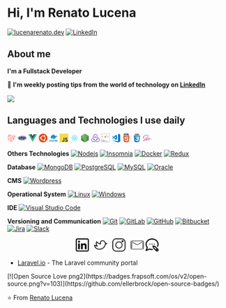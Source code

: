 # Hi, I'm Renato Lucena 

[![lucenarenato.dev](https://img.shields.io/static/v1?label=Blog%20-%20blog.renatolucena.net&message=%20&color=pink&style=flat-square&logoColor=white)](https://blog.renatolucena.net/)
[![LinkedIn](https://img.shields.io/static/v1?label=LinkedIn&message=%20&color=pink&logo=LinkedIn&style=flat-square&logoColor=white)](https://www.linkedin.com/in/renato-de-oliveira-lucena-33777133/)

## About me

 <strong>I'm a Fullstack Developer</strong>

:page_with_curl: **I'm weekly posting tips from the world of technology on [LinkedIn](https://www.linkedin.com/in/renato-de-oliveira-lucena-33777133/)**

<img align='center' src="https://github-readme-stats.vercel.app/api?username=lucenarenato&show_icons=true">

## Languages and Technologies I use daily

<code><img height="20" src="https://raw.githubusercontent.com/github/explore/80688e429a7d4ef2fca1e82350fe8e3517d3494d/topics/laravel/laravel.png"></code>
<code><img height="20" src="https://raw.githubusercontent.com/github/explore/80688e429a7d4ef2fca1e82350fe8e3517d3494d/topics/php/php.png"></code>
<code><img height="20" src="https://raw.githubusercontent.com/github/explore/80688e429a7d4ef2fca1e82350fe8e3517d3494d/topics/vue/vue.png"></code>
<code><img height="20" src="https://raw.githubusercontent.com/github/explore/80688e429a7d4ef2fca1e82350fe8e3517d3494d/topics/ubuntu/ubuntu.png"></code>
<code><img height="20" src="https://raw.githubusercontent.com/github/explore/80688e429a7d4ef2fca1e82350fe8e3517d3494d/topics/docker/docker.png"></code>
<code><img height="20" src="https://raw.githubusercontent.com/github/explore/80688e429a7d4ef2fca1e82350fe8e3517d3494d/topics/javascript/javascript.png"></code>
<code><img height="20" src="https://raw.githubusercontent.com/github/explore/80688e429a7d4ef2fca1e82350fe8e3517d3494d/topics/react/react.png"></code>
<code><img height="20" src="https://raw.githubusercontent.com/github/explore/80688e429a7d4ef2fca1e82350fe8e3517d3494d/topics/nodejs/nodejs.png"></code>
<code><img height="20" src="https://raw.githubusercontent.com/github/explore/80688e429a7d4ef2fca1e82350fe8e3517d3494d/topics/redux/redux.png"></code>
<code><img height="20" src="https://raw.githubusercontent.com/github/explore/80688e429a7d4ef2fca1e82350fe8e3517d3494d/topics/styled-components/styled-components.png"></code>
<code><img height="20" src="https://raw.githubusercontent.com/github/explore/80688e429a7d4ef2fca1e82350fe8e3517d3494d/topics/visual-studio-code/visual-studio-code.png"></code>
<code><img height="20" src="https://raw.githubusercontent.com/github/explore/80688e429a7d4ef2fca1e82350fe8e3517d3494d/topics/html/html.png"></code>
<code><img height="20" src="https://raw.githubusercontent.com/github/explore/80688e429a7d4ef2fca1e82350fe8e3517d3494d/topics/css/css.png"></code>
<code><img height="20" src="https://raw.githubusercontent.com/github/explore/80688e429a7d4ef2fca1e82350fe8e3517d3494d/topics/sass/sass.png"></code>

**Others Technologies**
[![Nodejs](https://img.shields.io/badge/-Nodejs-black?style=flat-square&logo=Node.js&link=https://github.com/lucenarenato/)](https://github.com/lucenarenato/)
[![Insomnia](https://img.shields.io/badge/-Insomnia-5849BE?style=flat-square&logo=Insomnia&link=https://github.com/lucenarenato/)](https://github.com/lucenarenato/)
[![Docker](https://img.shields.io/badge/-Docker-black?style=flat-square&logo=docker&link=https://github.com/lucenarenato/)](https://github.com/lucenarenato/)
[![Redux](https://img.shields.io/badge/-Redux-764ABC?style=flat-square&logo=redux&link=https://github.com/lucenarenato/)](https://github.com/lucenarenato/)

**Database**
[![MongoDB](https://img.shields.io/badge/-MongoDB-black?style=flat-square&logo=mongodb&link=https://github.com/lucenarenato/)](https://github.com/lucenarenato/)
[![PostgreSQL](https://img.shields.io/badge/-PostgreSQL-336791?style=flat-square&logo=postgresql&link=https://github.com/lucenarenato/)](https://github.com/lucenarenato/)
[![MySQL](https://img.shields.io/badge/-MySQL-a0c4db?style=flat-square&logo=mysql&link=https://github.com/lucenarenato/)](https://github.com/lucenarenato/)
[![Oracle](https://img.shields.io/badge/-oracle-a0c4db?style=flat-square&logo=oracle&link=https://github.com/lucenarenato/)](https://github.com/lucenarenato/)

**CMS**
[![Wordpress](https://img.shields.io/badge/-Wordpress-21759B?style=flat-square&logo=Wordpress&link=https://github.com/lucenarenato/)](https://github.com/lucenarenato/)

**Operational System**
[![Linux](https://img.shields.io/badge/-Linux-333333?style=flat-square&logo=Linux&link=https://github.com/lucenarenato/)](https://github.com/lucenarenato/)
[![Windows](https://img.shields.io/badge/-Windows-0078D6?style=flat-square&logo=Windows&link=https://github.com/lucenarenato/)](https://github.com/lucenarenato/)

**IDE**
[![Visual Studio Code](https://img.shields.io/badge/-Visual%20Studio%20Code-007ACC?style=flat-square&logo=VisualStudioCode&link=https://github.com/lucenarenato/)](https://github.com/lucenarenato/)

**Versioning and Communication**
[![Git](https://img.shields.io/badge/-Git-black?style=flat-square&logo=git&link=https://github.com/lucenarenato/)](https://github.com/lucenarenato/)
[![GitLab](https://img.shields.io/badge/-GitLab-FCA121?style=flat-square&logo=gitlab&link=https://github.com/lucenarenato/)](https://github.com/lucenarenato/)
[![GitHub](https://img.shields.io/badge/-GitHub-181717?style=flat-square&logo=github&link=https://github.com/lucenarenato/)](https://github.com/lucenarenato/)
[![Bitbucket](https://img.shields.io/badge/-Bitbucket-0052CC?style=flat-square&logo=bitbucket&link=https://github.com/lucenarenato/)](https://github.com/lucenarenato/)
[![Jira](https://img.shields.io/badge/-Jira-0052CC?style=flat-square&logo=Jira&link=https://github.com/lucenarenato/)](https://github.com/lucenarenato/)
[![Slack](https://img.shields.io/badge/-Slack-4A154B?style=flat-square&logo=Slack&link=https://github.com/lucenarenato/)](https://github.com/lucenarenato/)

<p align='center'>
<a href="https://www.linkedin.com/in/renato-de-oliveira-lucena-33777133/"><img height="30" src="linkedin.png?raw=true"></a>&nbsp;&nbsp;
<a href="https://twitter.com/cpdrenato"><img height="30" src="twitter.png?raw=true"></a>&nbsp;&nbsp;
<a href="https://www.instagram.com/cpdrenato/"><img height="30" src="instagram.png?raw=true"></a>&nbsp;&nbsp;
<a href="mailto:cpdrenato@gmail.com"><img height="30" src="mail.png?raw=true"></a>
<a href="https://blog.renatolucena.net"><img height="30" src="blog.png?raw=true"></a>
</p>

- [Laravel.io](https://github.com/laravelio/portal) - The Laravel community portal
<p>
[![Open Source Love png2](https://badges.frapsoft.com/os/v2/open-source.png?v=103)](https://github.com/ellerbrock/open-source-badges/)
</p>

⭐️ From [Renato Lucena](https://github.com/lucenarenato)
